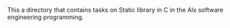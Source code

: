 This a directory that contains tasks on Static library in C in the Alx software engineering programming.
